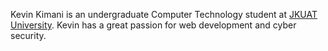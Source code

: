 Kevin Kimani is an undergraduate Computer Technology student at [JKUAT University](https://www.jkuat.ac.ke/). Kevin has a great passion for web development 
and cyber security.
